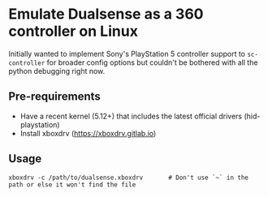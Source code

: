 # Emulate Dualsense as a 360 controller on Linux

Initially wanted to implement Sony's PlayStation 5 controller support to `sc-controller` for broader config options but couldn't be bothered with all the python debugging right now.

## Pre-requirements


- Have a recent kernel (5.12+) that includes the latest official drivers (hid-playstation)
- Install xboxdrv (https://xboxdrv.gitlab.io)

## Usage

```
xboxdrv -c /path/to/dualsense.xboxdrv       # Don't use `~` in the path or else it won't find the file
```